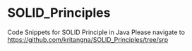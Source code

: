 # SOLID_Principles
Code Snippets for SOLID Principle in Java
Please navigate to https://github.com/kritangna/SOLID_Principles/tree/srp
